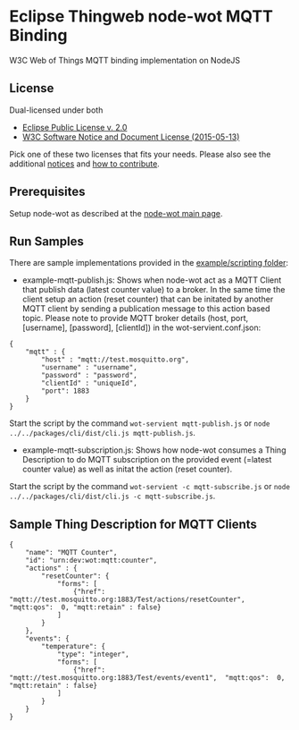 # Eclipse Thingweb node-wot MQTT Binding

W3C Web of Things MQTT binding implementation on NodeJS

## License

Dual-licensed under both

* [Eclipse Public License v. 2.0](http://www.eclipse.org/legal/epl-2.0)
* [W3C Software Notice and Document License (2015-05-13)](https://www.w3.org/Consortium/Legal/2015/copyright-software-and-document)

Pick one of these two licenses that fits your needs.
Please also see the additional [notices](NOTICE.md) and [how to contribute](CONTRIBUTING.md).

## Prerequisites

Setup node-wot as described at the [node-wot main page](./../../README.md).

## Run Samples

There are sample implementations provided in the [example/scripting folder](https://github.com/eclipse/thingweb.node-wot/tree/master/examples/scripts):

* example-mqtt-publish.js: Shows when node-wot act as a MQTT Client that publish data (latest counter value) to a broker. In the same time the client setup an action (reset counter) that can be initated by another MQTT client by sending a publication message to this action based topic. Please note to provide MQTT broker details (host, port, [username], [password], [clientId]) in the wot-servient.conf.json:


```
{
    "mqtt" : {
        "host" : "mqtt://test.mosquitto.org",
        "username" : "username",
        "password" : "password",
		"clientId" : "uniqueId",
        "port": 1883 
    }
}

```

Start the script by the command `wot-servient mqtt-publish.js` or `node ../../packages/cli/dist/cli.js mqtt-publish.js`.

* example-mqtt-subscription.js: Shows how node-wot consumes a Thing Description to do MQTT subscription on the provided event (=latest counter value) as well as initat the action (reset counter).

Start the script by the command `wot-servient -c mqtt-subscribe.js` or `node ../../packages/cli/dist/cli.js -c mqtt-subscribe.js`.


## Sample Thing Description for MQTT Clients

```
{
    "name": "MQTT Counter",
    "id": "urn:dev:wot:mqtt:counter",
    "actions" : {
        "resetCounter": {
            "forms": [
                {"href": "mqtt://test.mosquitto.org:1883/Test/actions/resetCounter",  "mqtt:qos":  0, "mqtt:retain" : false}
            ]
        }
    }, 
    "events": {
        "temperature": {
            "type": "integer",
            "forms": [
                {"href": "mqtt://test.mosquitto.org:1883/Test/events/event1",  "mqtt:qos":  0, "mqtt:retain" : false}
            ]
        } 
    } 
}
```
